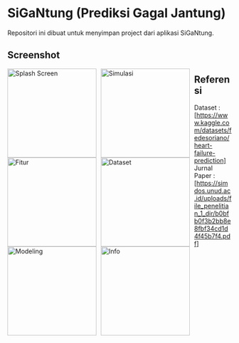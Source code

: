 # SiGaNtung (Prediksi Gagal Jantung)

Repositori ini dibuat untuk menyimpan project dari aplikasi SiGaNtung.

## Screenshot

<img src="[https://raw.githubusercontent.com/xsatrio/submission-android-developer-dicoding-path-3/main/Preview/Screenshot_2024-04-25-14-00-01-356_com.dicoding.githubuser-edit.png](https://raw.githubusercontent.com/xsatrio/sigantung/main/shared_files/preview/Screenshot_2024-06-24-14-47-06-097_com.satriomp.sigantung-edit.png)"
     alt="Splash Screen"
     style="float: left; margin-right: 10px;"
     width="200" />
<img src="https://raw.githubusercontent.com/xsatrio/submission-android-developer-dicoding-path-3/main/Preview/Screenshot_2024-04-25-13-57-32-253_com.dicoding.githubuser-edit.png"
     alt="Simulasi"
     style="float: left; margin-right: 10px;"
     width="200" />
<img src="https://raw.githubusercontent.com/xsatrio/submission-android-developer-dicoding-path-3/main/Preview/Screenshot_2024-04-25-13-57-37-288_com.dicoding.githubuser-edit.png"
     alt="Fitur"
     style="float: left; margin-right: 10px;"
     width="200" />
<img src="https://raw.githubusercontent.com/xsatrio/submission-android-developer-dicoding-path-3/main/Preview/Screenshot_2024-04-25-13-57-48-770_com.dicoding.githubuser-edit.png"
     alt="Dataset"
     style="float: left; margin-right: 10px;"
     width="200" />
<img src="https://raw.githubusercontent.com/xsatrio/submission-android-developer-dicoding-path-3/main/Preview/Screenshot_2024-04-25-13-57-42-946_com.dicoding.githubuser-edit.png"
     alt="Modeling"
     style="float: left; margin-right: 10px;"
     width="200" />
<img src="https://github.com/xsatrio/submission-android-developer-dicoding-path-3/blob/main/Preview/Screenshot_2024-04-25-13-57-57-928_com.dicoding.githubuser-edit.png"
     alt="Info"
     style="float: left; margin-right: 10px;"
     width="200" />

## Referensi
Dataset : [https://www.kaggle.com/datasets/fedesoriano/heart-failure-prediction]
Jurnal Paper : [https://simdos.unud.ac.id/uploads/file_penelitian_1_dir/b0bfb0f3b2bb8e8fbf34cd1d4f45b7f4.pdf]
     
